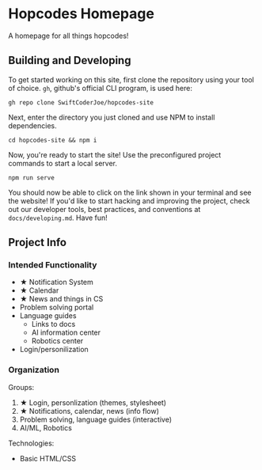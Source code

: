 # Hopcodes Homepage

A homepage for all things hopcodes!



## Building and Developing

To get started working on this site, first clone the repository using your tool of choice. `gh`, github's official CLI program, is used here:

`gh repo clone SwiftCoderJoe/hopcodes-site`

Next, enter the directory you just cloned and use NPM to install dependencies.

`cd hopcodes-site && npm i`

Now, you're ready to start the site! Use the preconfigured project commands to start a local server.

`npm run serve`

You should now be able to click on the link shown in your terminal and see the website! If you'd like to start hacking and improving the project, check out our developer tools, best practices, and conventions at `docs/developing.md`. Have fun!

## Project Info

### Intended Functionality
* ★ Notification System
* ★ Calendar
* ★ News and things in CS
* Problem solving portal
* Language guides
  * Links to docs
  * AI information center
  * Robotics center
* Login/personilization

### Organization
 
Groups:
1. ★ Login, personlization (themes, stylesheet)
2. ★ Notifications, calendar, news (info flow)
3. Problem solving, language guides (interactive)
4. AI/ML, Robotics

Technologies:
* Basic HTML/CSS
